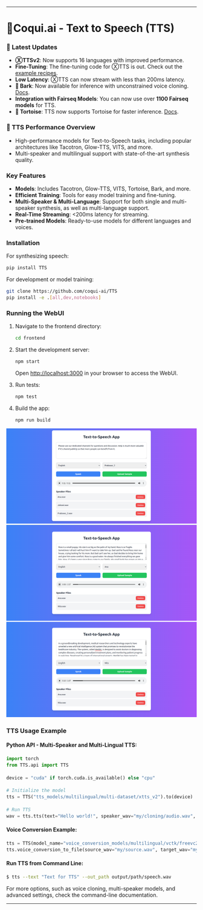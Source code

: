 
---

# 🐸Coqui.ai - Text to Speech (TTS)

### 📰 Latest Updates
- **ⓍTTSv2**: Now supports 16 languages with improved performance.
- **Fine-Tuning**: The fine-tuning code for ⓍTTS is out. Check out the [example recipes](https://github.com/coqui-ai/TTS/tree/dev/recipes/ljspeech).
- **Low Latency**: ⓍTTS can now stream with less than 200ms latency.
- **🐶 Bark**: Now available for inference with unconstrained voice cloning. [Docs](https://tts.readthedocs.io/en/dev/models/bark.html).
- **Integration with Fairseq Models**: You can now use over **1100 Fairseq models** for TTS.
- **🐢 Tortoise**: TTS now supports Tortoise for faster inference. [Docs](https://tts.readthedocs.io/en/dev/models/tortoise.html).


### 🥇 TTS Performance Overview
- High-performance models for Text-to-Speech tasks, including popular architectures like Tacotron, Glow-TTS, VITS, and more.
- Multi-speaker and multilingual support with state-of-the-art synthesis quality.

### Key Features
- **Models**: Includes Tacotron, Glow-TTS, VITS, Tortoise, Bark, and more.
- **Efficient Training**: Tools for easy model training and fine-tuning.
- **Multi-Speaker & Multi-Language**: Support for both single and multi-speaker synthesis, as well as multi-language support.
- **Real-Time Streaming**: <200ms latency for streaming.
- **Pre-trained Models**: Ready-to-use models for different languages and voices.

### Installation

For synthesizing speech:
```bash
pip install TTS
```

For development or model training:
```bash
git clone https://github.com/coqui-ai/TTS
pip install -e .[all,dev,notebooks]
```

### Running the WebUI

1. Navigate to the frontend directory:
   ```bash
   cd frontend
   ```

2. Start the development server:
   ```bash
   npm start
   ```
   Open [http://localhost:3000](http://localhost:3000) in your browser to access the WebUI.

3. Run tests:
   ```bash
   npm test
   ```

4. Build the app:
   ```bash
   npm run build
   ```
![WebUI Display](./images/tts_coqui_1.png)
![WebUI Display](./images/tts_coqui_2.png)
![WebUI Display](./images/tts_coqui_3.png)

### TTS Usage Example

#### Python API - Multi-Speaker and Multi-Lingual TTS:
```python
import torch
from TTS.api import TTS

device = "cuda" if torch.cuda.is_available() else "cpu"

# Initialize the model
tts = TTS("tts_models/multilingual/multi-dataset/xtts_v2").to(device)

# Run TTS
wav = tts.tts(text="Hello world!", speaker_wav="my/cloning/audio.wav", language="en")
```

#### Voice Conversion Example:
```python
tts = TTS(model_name="voice_conversion_models/multilingual/vctk/freevc24", progress_bar=False).to("cuda")
tts.voice_conversion_to_file(source_wav="my/source.wav", target_wav="my/target.wav", file_path="output.wav")
```

#### Run TTS from Command Line:
```bash
$ tts --text "Text for TTS" --out_path output/path/speech.wav
```

For more options, such as voice cloning, multi-speaker models, and advanced settings, check the command-line documentation.

---

